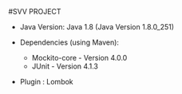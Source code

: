#SVV PROJECT

* Java Version: Java 1.8 (Java Version 1.8.0_251)

* Dependencies (using Maven):
    * Mockito-core - Version 4.0.0
    * JUnit - Version 4.1.3
    
* Plugin : Lombok

